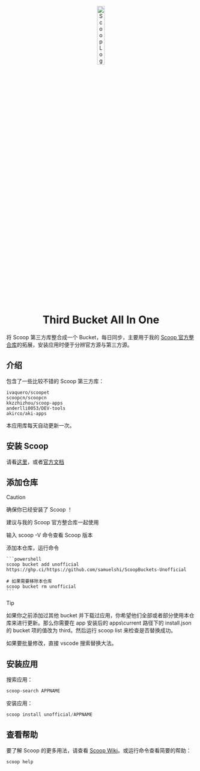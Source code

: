 <p align="center"><img src="https://avatars.githubusercontent.com/u/16618068" alt="Scoop Logo" style="width: 20%; height: 20%"></p>

<h1 align="center">Third Bucket All In One</h1>

将 Scoop 第三方库整合成一个 Bucket，每日同步，主要用于我的 [Scoop 官方整合库](https://github.com/samuelshi/ScoopBuckets)的拓展，安装应用时便于分辨官方源与第三方源。

## 介绍

包含了一些比较不错的 Scoop 第三方库：

    ivaquero/scoopet
    scoopcn/scoopcn
    kkzzhizhou/scoop-apps
    anderlli0053/DEV-tools
    akirco/aki-apps

本应用库每天自动更新一次。

## 安装 Scoop

请看[这里](https://github.com/samuelshi/ScoopBuckets?tab=readme-ov-file#%E5%AE%89%E8%A3%85-scoop)，或者[官方文档](https://github.com/ScoopInstaller/Install#readme)

## 添加仓库

> [!CAUTION]
> 确保你已经安装了 Scoop ！
>
> 建议与我的 Scoop 官方整合库一起使用
>
> 输入 scoop -V 命令查看 Scoop 版本

添加本仓库，运行命令

    ```powershell
    scoop bucket add unofficial https://ghp.ci/https://github.com/samuelshi/ScoopBuckets-Unofficial

    # 如果需要移除本仓库
    scoop bucket rm unofficial
    ```

> [!TIP]
>
> 如果你之前添加过其他 bucket 并下载过应用，你希望他们全部或者部分使用本仓库来进行更新。那么你需要在 app 安装后的 apps\current 路径下的 install.json 的 bucket 项的值改为 third。然后运行 scoop list 来检查是否替换成功。
>
> 如果要批量修改，直接 vscode 搜索替换大法。

## 安装应用

搜索应用：

```powershell
scoop-search APPNAME
```

安装应用：

```powershell
scoop install unofficial/APPNAME
```

## 查看帮助

要了解 Scoop 的更多用法，请查看 [Scoop Wiki](https://github.com/ScoopInstaller/Scoop/wiki)。或运行命令查看简要的帮助：

```powershell
scoop help
```
